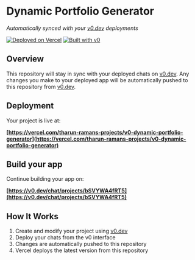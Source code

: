 # Dynamic Portfolio Generator

*Automatically synced with your [v0.dev](https://v0.dev) deployments*

[![Deployed on Vercel](https://img.shields.io/badge/Deployed%20on-Vercel-black?style=for-the-badge&logo=vercel)](https://vercel.com/tharun-ramans-projects/v0-dynamic-portfolio-generator)
[![Built with v0](https://img.shields.io/badge/Built%20with-v0.dev-black?style=for-the-badge)](https://v0.dev/chat/projects/bSVYWA4fRT5)

## Overview

This repository will stay in sync with your deployed chats on [v0.dev](https://v0.dev).
Any changes you make to your deployed app will be automatically pushed to this repository from [v0.dev](https://v0.dev).

## Deployment

Your project is live at:

**[https://vercel.com/tharun-ramans-projects/v0-dynamic-portfolio-generator](https://vercel.com/tharun-ramans-projects/v0-dynamic-portfolio-generator)**

## Build your app

Continue building your app on:

**[https://v0.dev/chat/projects/bSVYWA4fRT5](https://v0.dev/chat/projects/bSVYWA4fRT5)**

## How It Works

1. Create and modify your project using [v0.dev](https://v0.dev)
2. Deploy your chats from the v0 interface
3. Changes are automatically pushed to this repository
4. Vercel deploys the latest version from this repository